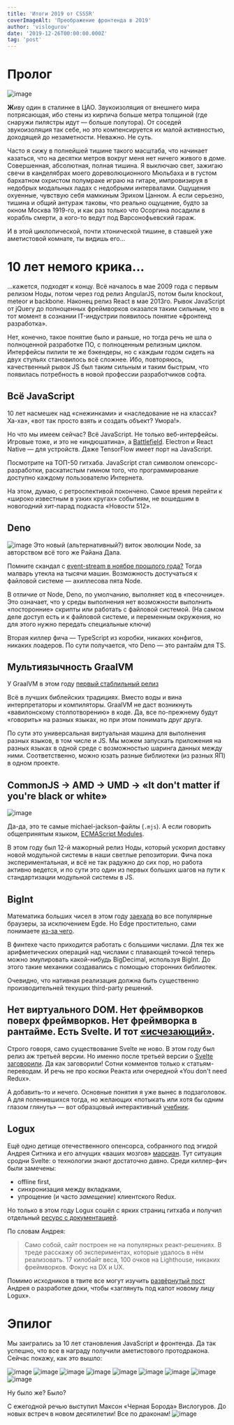 ```yaml
---
title: 'Итоги 2019 от CSSSR'
coverImageAlt: 'Преображение фронтенда в 2019'
author: 'vislogurov'
date: '2019-12-26T00:00:00.000Z'
tag: 'post'
---
```


# Пролог

![image](/images/year-resume2019/zann.jpg)

**Ж**иву один в сталинке в ЦАО. Звукоизоляция от внешнего мира потрясающая, ибо стены из кирпича больше метра толщиной (где снаружи пилястры идут — больше полутора). От соседей звукоизоляция так себе, но это компенсируется их малой активностью, доходящей до незаметности. Неважно. Не суть.

Часто я сижу в полнейшей тишине такого масштаба, что начинает казаться, что на десятки метров вокруг меня нет ничего живого в доме. Совершенная, абсолютная, полная тишина. Я выключаю свет, зажигаю свечи в канделябрах моего дореволюционного Мюльбаха и в густом бархатном охристом полумраке играю на гитаре, импровизируя в недобрых модальных ладах с недобрыми интервалами. Ощущения охуенные, чувствую себя мамкиным Эрихом Цанном. А если серьезно, тишина и общий антураж таковы, что реально ощущение, будто за окном Москва 1919-го, и как раз только что Осоргина посадили в корабль смерти, а кого-то ведут под Варсонофьевский гараж.

И в этой циклопической, почти хтонической тишине, в ставшей уже аметистовой комнате, ты видишь его...

# 10 лет немого крика...

...кажется, подходят к концу. Всё началось в мае 2009 года с первым релизом Ноды, потом через год релиз AngularJS, потом были knockout, meteor и backbone. Наконец релиз React в мае 2013го. Рывок JavaScript от jQuery до полноценных фреймворков оказался таким сильным, что в тот момент в сознании IT-индустрии появилось понятие «фронтенд разработка».

Нет, конечно, такое понятие было и раньше, но тогда речь не шла о полноценной разработке ПО, с полноценным релизным циклом. Интерфейсы пилили те же бэкендеры, но с каждым годом сидеть на двух стульях становилось всё сложнее. Ибо, повторяюсь, качественный рывок JS был таким сильным и таким быстрым, что появилась потребность в новой профессии разработчиков софта.

## Всё JavaScript

10 лет насмешек над «снежинками» и «наследование не на классах? Ха-ха», «вот так просто взять и создать объект? Умора!».

Но что мы имеем сейчас? Всё JavaScript. Не только веб-интерфейсы. Игровые тоже, и это не «индюшатина», а [Battlefield](https://www.youtube.com/watch?v=Pkf9H3XEMoE). Electron и React Native — для устройств. Даже TensorFlow имеет порт на JavaScript.

Посмотрите на ТОП-50 гитхаба. JavaScript стал символом опенсорс-разработки, раскатистым гимном того, что программирование доступно каждому пользователю Интернета.

На этом, думаю, с ретроспективой покончено. Самое время перейти к «широко известным в узких кругах» событиям, не вошедшим в новогодний хит-парад подкаста «Новости 512».

## Deno

![image](/images/year-resume2019/deno.png)
Это новый (альтернативный?) виток эволюции Node, за авторством всё того же Райана Дала.

Помните скандал c [event-stream в ноябре прошлого года?](https://habr.com/ru/post/431360/) Тогда малварь утекла на тысячи машин. Возможность достучаться к файловой системе — ахиллесова пята Node.

В отличие от Node, Deno, по умолчанию, выполняет код в «песочнице». Это означает, что у среды выполнения нет возможности выполнить «посторонние» скрипты или работать с файловой системой. (На самом деле доступ есть и к файловой системе, и переменным окружения, но для этого нужно передать специальные ключи)

Вторая киллер фича — TypeScript из коробки, никаких конфигов, никаких лоадеров. По сути получается, что Deno — это рантайм для TS.

## Мультиязычность GraalVM

У GraalVM в этом году [первый стаблильный релиз](https://github.com/oracle/graal/releases/tag/vm-19.0.0)

Всё в лучших библейских традициях. Вместо воды и вина интерпретаторы и компиляторы. GraalVM не даст возникнуть «вавилонскому столпотворению» в коде. Да, все по-прежнему будут «говорить» на разных языках, но при этом понимать друг друга.

По сути это универсальная виртуальная машина для выполнения разных языков, в том числе и JS. Мы можем запускать приложения на разных языках в одной среде с возможностью шаринга данных между ними. Соответственно, можно юзать разные библиотеки (из разных ЯП) в одном проекте.

## CommonJS -> AMD -> UMD ->  «It don't matter if you're black or white»

![image](/images/year-resume2019/mjs.png)

Да-да, это те самые michael-jackson-файлы (`.mjs`). А если говорить общепринятым языком, [ECMAScript Modules](https://nodejs.org/api/esm.html#esm_ecmascript_modules).

В этом году был 12-й мажорный релиз Ноды, который ускорил доставку новой модульной системы в наши светлые репозитории. Фича пока экспериментальная, и всё не так радужно до сих пор, но работа активно ведется, и по сути это один из первых больших шагов на пути к стандартизации модульной системы в JS.

## BigInt

Математика больших чисел в этом году [заехала](https://developer.mozilla.org/ru/docs/Web/JavaScript/Reference/Global_Objects/BigInt) во все популярные браузеры, за исключением Egde. Но Edge простительно, сами понимаете [из-за чего](https://www.theverge.com/2019/11/4/20942038/microsoft-edge-chromium-release-date-new-logo-features).

В финтехе часто приходится работать с большими числами. Для тех же арифметических операций над числами с плавающей точкой теперь можно эмулировать какой-нибудь BigDecimal, используя BigInt. До этого такие механики создавались с помощью сторонних библиотек.

Очевидно, что нативная реализация должна быть существенно производительней текущих third-party решений.

## Нет виртуального DOM. Нет фреймворков поверх фреймворков. Нет фреймворка в рантайме. Есть Svelte. И тот [«исчезающий»](https://www.youtube.com/watch?v=NvNe4nKmZT0&feature=emb_title).

Строго говоря, само существование Svelte не ново. В этом году был релиз аж третьей версии. Но именно после третьей версии о [Svelte](https://habr.com/ru/post/446026/) [заговорили](https://habr.com/ru/post/449450/). Да как заговорили! Сотни комментов только к статьям-переводам. И речь не про косяки Реакта или очередной «You don't need Redux».

А добавить-то и нечего. Основные понятия я уже вынес в подзаголовок. А для поленившихся тогда, но желающих «потыкать или хотя бы одним глазом глянуть» — вот образцовый интерактивный [учебник](https://svelte.dev/tutorial/basics).

## Logux

Ещё одно детище отечественного опенсорса, собранного под эгидой Андрея Ситника и его алчущих «ваших мозгов» [марсиан](https://cultofmartians.com/done.html). Тут ситуация сродни Svelte: о технологии знают достаточно давно. Среди киллер-фич были замечены:
- offline first,
- синхронизация между вкладками,
- упрощение (и часто _замещение_) клиентского Redux.

Но только в этом году Logux сошёл с ярких страниц гитхаба и получил отдельный [ресурс с документацией](https://logux.io/guide/architecture/core/).

По словам Андрея:
> Само собой, сайт построен не на популярных реакт-решениях. В треде расскажу об экспериментах, которые удалось в нём реализовать.
> 17 килобайт веса, 100 очков на Lighthouse, никаких фреймворков. Фокус на DX и UX.

Помимо исходников в твите все могут изучить [развёрнутый пост](https://evilmartians.com/chronicles/new-home-for-logux-pouring-love-into-an-oss-documentation-website) Андрея о разработке доки, чтобы «заглянуть под капот новому лицу Logux».

# Эпилог

Мы заигрались за 10 лет становления JavaScript и фронтенда. Да так успешно, что все в награду получили аметистового протодракона. Сейчас покажу, как это вышло:

![image](/images/year-resume2019/wow1.png)
![image](/images/year-resume2019/wow2.png)
![image](/images/year-resume2019/wow3.png)
![image](/images/year-resume2019/wow4.png)
![image](/images/year-resume2019/wow5.png)
![image](/images/year-resume2019/wow6.png)
![image](/images/year-resume2019/wow7.png)
![image](/images/year-resume2019/wow8.png)
![image](/images/year-resume2019/wow9.png)

Ну было же? Было?

С ежегодной речью выступил Максон «Черная Борода» Вислогуров. До новых встреч в новом десятилетии! Все по драконам!
![image](/images/recursion/outro.jpg)
